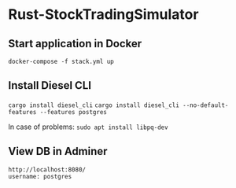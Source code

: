 # Rust-StockTradingSimulator

## Start application in Docker
`docker-compose -f stack.yml up`

## Install Diesel CLI
`cargo install diesel_cli`
`cargo install diesel_cli --no-default-features --features postgres`

In case of problems: `sudo apt install libpq-dev`

## View DB in Adminer
`http://localhost:8080/`  
`username: postgres`